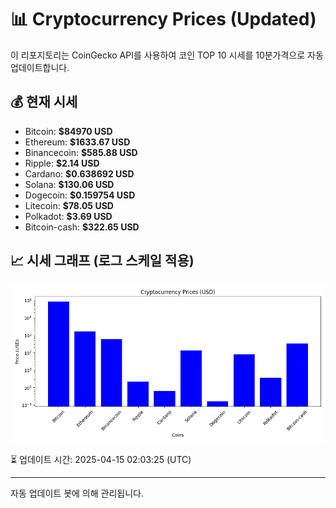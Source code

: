 
# 📊 Cryptocurrency Prices (Updated)

이 리포지토리는 CoinGecko API를 사용하여 코인 TOP 10 시세를 10분가격으로 자동 업데이트합니다.

## 💰 현재 시세
- Bitcoin: **$84970 USD**
- Ethereum: **$1633.67 USD**
- Binancecoin: **$585.88 USD**
- Ripple: **$2.14 USD**
- Cardano: **$0.638692 USD**
- Solana: **$130.06 USD**
- Dogecoin: **$0.159754 USD**
- Litecoin: **$78.05 USD**
- Polkadot: **$3.69 USD**
- Bitcoin-cash: **$322.65 USD**

## 📈 시세 그래프 (로그 스케일 적용)
![Crypto Prices](crypto_prices.png)

⏳ 업데이트 시간: 2025-04-15 02:03:25 (UTC)

---
자동 업데이트 봇에 의해 관리됩니다.
